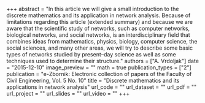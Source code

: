 +++
abstract = "In this article we will give a small introduction to the discrete mathematics and its application in network analysis. Because of limitations regarding this article (extended summary) and because we are aware that the scientific study of networks, such as computer networks, biological networks, and social networks, is an interdisciplinary field that combines ideas from mathematics, physics, biology, computer science, the social sciences, and many other areas, we will try to describe some basic types of networks studied by present–day science as well as some techniques used to determine their structure."
authors = ["A. Vrdoljak"]
date = "2015-12-10"
image_preview = ""
math = true
publication_types = ["2"]
publication = "e-Zbornik: Electronic collection of papers of the Faculty of Civil Engineering, Vol. 5 No. 10"
title = "Discrete mathematics and its applications in network analysis"
url_code = ""
url_dataset = ""
url_pdf = ""
url_project = ""
url_slides = ""
url_video = ""
+++
